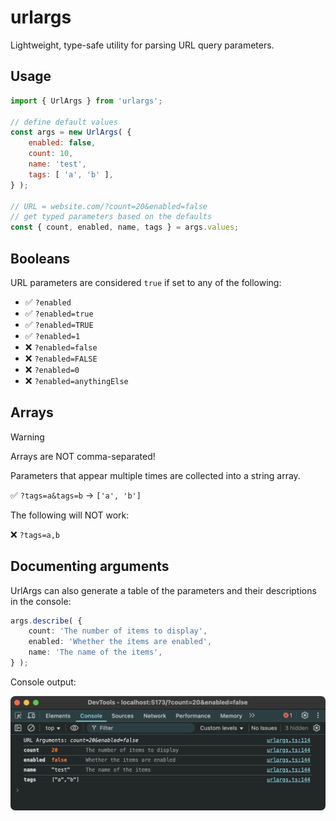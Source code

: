 # urlargs

Lightweight, type-safe utility for parsing URL query parameters.

## Usage

```javascript
import { UrlArgs } from 'urlargs';

// define default values
const args = new UrlArgs( {
	enabled: false,
	count: 10,
	name: 'test',
	tags: [ 'a', 'b' ],
} );

// URL = website.com/?count=20&enabled=false
// get typed parameters based on the defaults
const { count, enabled, name, tags } = args.values;
```

## Booleans

URL parameters are considered `true` if set to any of the following:
  - ✅ `?enabled`
  - ✅ `?enabled=true`
  - ✅ `?enabled=TRUE`
  - ✅ `?enabled=1`
  - ❌ `?enabled=false`
  - ❌ `?enabled=FALSE`
  - ❌ `?enabled=0`
  - ❌ `?enabled=anythingElse`

## Arrays

> [!WARNING]
> Arrays are NOT comma-separated!

Parameters that appear multiple times are collected into a string array.

✅ `?tags=a&tags=b` → `['a', 'b']`

The following will NOT work:

❌ `?tags=a,b` 



## Documenting arguments

UrlArgs can also generate a table of the parameters and their descriptions in the console:

```ts
args.describe( {
	count: 'The number of items to display',
	enabled: 'Whether the items are enabled',
	name: 'The name of the items',
} );
```

Console output:

![alt text](https://github.com/georgealways/urlargs/raw/main/screenshot.png "URL Arguments")
